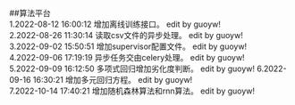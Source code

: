 ##算法平台  
1.2022-08-12 16:00:12 增加离线训练接口。  edit by guoyw!  
2.2022-08-26 11:30:14 读取csv文件的异步处理。  edit by guoyw!  
3.2022-09-02 15:50:51 增加supervisor配置文件。  edit by guoyw!  
4.2022-09-06 17:19:19 异步任务交由celery处理。  edit by guoyw!  
5.2022-09-09 16:12:50 多项式回归增加劣化度判断。  edit by guoyw!
6.2022-09-16 16:30:21 增加多元回归方程。   edit by guoyw!  
7.2022-10-14 17:40:21 增加随机森林算法和rnn算法。  edit by guoyw! 